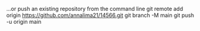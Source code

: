 …or push an existing repository from the command line
git remote add origin https://github.com/annalima21/14566.git
git branch -M main
git push -u origin main
